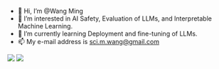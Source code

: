 - 👋 Hi, I’m @Wang Ming
- 👀 I’m interested in AI Safety, Evaluation of LLMs, and Interpretable Machine Learning.
- 🌱 I’m currently learning Deployment and fine-tuning of LLMs.
- 📫 My e-mail address is sci.m.wang@gmail.com
<!--- - 💞️ I’m looking to collaborate on ... --->

<img src="https://bad-apple-github-readme.vercel.app/api?show_bg=1&username=sci-m-wang">
<img src="https://github-profile-trophy.vercel.app/?username=sci-m-wang">

<!---
wangming1785/wangming1785 is a ✨ special ✨ repository because its `README.md` (this file) appears on your GitHub profile.
You can click the Preview link to take a look at your changes.
--->
